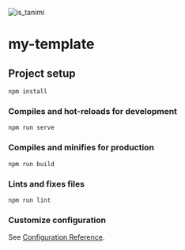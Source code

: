 ![is_tanimi](https://github.com/user-attachments/assets/266c3ade-013d-4c45-b18e-fc5cb7645e89)
# my-template

## Project setup
```
npm install
```

### Compiles and hot-reloads for development
```
npm run serve
```

### Compiles and minifies for production
```
npm run build
```

### Lints and fixes files
```
npm run lint
```

### Customize configuration
See [Configuration Reference](https://cli.vuejs.org/config/).

